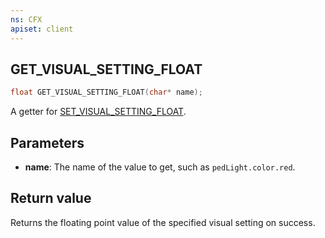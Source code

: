 ```yaml
---
ns: CFX
apiset: client
---
```

## GET_VISUAL_SETTING_FLOAT

```c
float GET_VISUAL_SETTING_FLOAT(char* name);
```

A getter for [SET_VISUAL_SETTING_FLOAT](#_0xD1D31681).

## Parameters
* **name**: The name of the value to get, such as `pedLight.color.red`.

## Return value
Returns the floating point value of the specified visual setting on success.